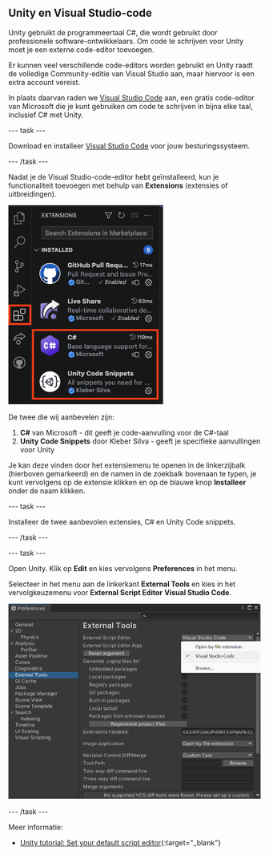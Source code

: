 ## Unity en Visual Studio-code

Unity gebruikt de programmeertaal C#, die wordt gebruikt door professionele software-ontwikkelaars. Om code te schrijven voor Unity moet je een externe code-editor toevoegen.

Er kunnen veel verschillende code-editors worden gebruikt en Unity raadt de volledige Community-editie van Visual Studio aan, maar hiervoor is een extra account vereist.

In plaats daarvan raden we [Visual Studio Code](https://code.visualstudio.com/) aan, een gratis code-editor van Microsoft die je kunt gebruiken om code te schrijven in bijna elke taal, inclusief C# met Unity.

--- task ---

Download en installeer [Visual Studio Code](https://code.visualstudio.com/) voor jouw besturingssysteem.

--- /task ---

Nadat je de Visual Studio-code-editor hebt geïnstalleerd, kun je functionaliteit toevoegen met behulp van **Extensions** (extensies of uitbreidingen).

![De zijbalk van Visual Studio Code, het extensiesymbool (een vierkant opgesplitst in 4 secties, met de linkerbovenhoek enigszins gescheiden) is gemarkeerd, en de twee extensies C#- en Unity Code-snippets worden ook gemarkeerd.](images/VSCode-extensions.png)

De twee die wij aanbevelen zijn:
1. **C#** van Microsoft - dit geeft je code-aanvulling voor de C#-taal
2. **Unity Code Snippets** door Kleber Silva - geeft je specifieke aanvullingen voor Unity

Je kan deze vinden door het extensiemenu te openen in de linkerzijbalk (hierboven gemarkeerd) en de namen in de zoekbalk bovenaan te typen, je kunt vervolgens op de extensie klikken en op de blauwe knop **Installeer** onder de naam klikken.

--- task ---

Installeer de twee aanbevolen extensies, C# en Unity Code snippets.

--- /task ---

--- task --- 

Open Unity. Klik op **Edit** en kies vervolgens **Preferences** in het menu.

Selecteer in het menu aan de linkerkant **External Tools** en kies in het vervolgkeuzemenu voor **External Script Editor** **Visual Studio Code**.

![Preferences menu met Visual Studio Code gekozen als script editor.](images/unity-editor-select.png)

--- /task ---

Meer informatie:
+ [Unity tutorial: Set your default script editor](https://learn.unity.com/tutorial/set-your-default-script-editor-ide){:target="_blank"}